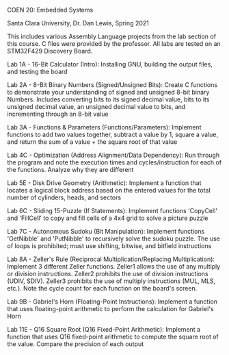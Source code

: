 COEN 20: Embedded Systems

Santa Clara University, Dr. Dan Lewis, Spring 2021

This includes various Assembly Language projects from the lab section of this course. C files were provided by the professor. All labs are tested on an STM32F429 Discovery Board.

Lab 1A - 16-Bit Calculator (Intro): Installing GNU, building the output files, and testing the board

Lab 2A - 8-Bit Binary Numbers (Signed/Unsigned Bits): Create C functions to demonstrate your understanding of signed and unsigned 8-bit binary Numbers. Includes converting bits to its signed decimal value, bits to its unsigned decimal value, an unsigned decimal value to bits, and incrementing through an 8-bit value

Lab 3A - Functions & Parameters (Functions/Parameters): Implement functions to add two values together, subtract a value by 1, square a value, and return the sum of a value + the square root of that value

Lab 4C - Optimization (Address Alignment/Data Dependency): Run through the program and note the execution times and cycles/instruction for each of the functions. Analyze why they are different

Lab 5E - Disk Drive Geometry (Arithmetic): Implement a function that locates a logical block address based on the entered values for the total number of cylinders, heads, and sectors

Lab 6C - Sliding 15-Puzzle (If Statements): Implement functions 'CopyCell' and 'FillCell' to copy and fill cells of a 4x4 grid to solve a picture puzzle

Lab 7C - Autonomous Sudoku (Bit Manipulation): Implement functions 'GetNibble' and 'PutNibble' to recursively solve the sudoku puzzle. The use of loops is prohibited; must use shifting, bitwise, and bitfield instructions

Lab 8A - Zeller's Rule (Reciprocal Multiplication/Replacing Multiplication): Implement 3 different Zeller functions. Zeller1 allows the use of any multiply or division instructions. Zeller2 prohibits the use of division instructions (UDIV, SDIV). Zeller3 prohibits the use of multiply instructions (MUL, MLS, etc.). Note the cycle count for each function on the board's screen.

Lab 9B - Gabriel's Horn (Floating-Point Instructions): Implement a function that uses floating-point arithmetic to perform the calculation for Gabriel's Horn

Lab 11E - Q16 Square Root (Q16 Fixed-Point Arithmetic): Implement a function that uses Q16 fixed-point arithmetic to compute the square root of the value. Compare the precision of each output
